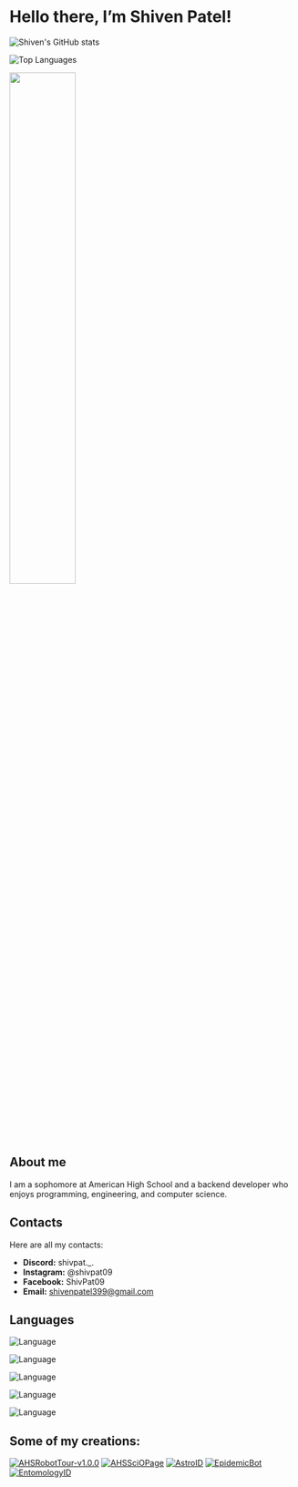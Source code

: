 # Hello there, I’m Shiven Patel!

![Shiven's GitHub stats](https://github-readme-stats.vercel.app/api?username=shivenpatel399&theme=material-palenight&show_icons=true)

![Top Languages](https://github-readme-stats.vercel.app/api/top-langs/?username=shivenpatel399&theme=material-palenight&layout=compact)

<img src="https://github-readme-streak-stats.herokuapp.com/?user=shivenpatel399&theme=dark" width="48%" >

## About me

I am a sophomore at American High School and a backend developer who enjoys programming, engineering, and computer science. 

## Contacts

Here are all my contacts:

- **Discord:** shivpat._.
- **Instagram:** @shivpat09
- **Facebook:** ShivPat09
- **Email:** shivenpatel399@gmail.com


## Languages

![Language](https://img.shields.io/badge/Language-HTML-blue?style=for-the-badge&logo=HTML5&logoColor=white)

![Language](https://img.shields.io/badge/Language-CSS-blue?style=for-the-badge&logo=CSS3&logoColor=white)

![Language](https://img.shields.io/badge/Language-C++-blue?style=for-the-badge&logoColor=white)

![Language](https://img.shields.io/badge/Language-Java-blue?style=for-the-badge&logo=Java&logoColor=white)

![Language](https://img.shields.io/badge/Language-Python-blue?style=for-the-badge&logo=Python&logoColor=white)

## Some of my creations:

[![AHSRobotTour-v1.0.0](https://github-readme-stats.vercel.app/api/pin/?username=shivenpatel399&repo=AHSRobotTour-v1.0.0&theme=material-palenight&show_icons=true)](https://github.com/shivenpatel399/AHSRobotTour-v1.0.0)
[![AHSSciOPage](https://github-readme-stats.vercel.app/api/pin/?username=AmericanScienceOlympiad&repo=AHSSciOPage&theme=material-palenight&show_icons=true)](https://github.com/AmericanScienceOlympiad/AHSSciOPage)
[![AstroID](https://github-readme-stats.vercel.app/api/pin/?username=shivenpatel399&repo=AstroID&theme=material-palenight&show_icons=true)](https://github.com/shivenpatel399/AstroID) 
[![EpidemicBot](https://github-readme-stats.vercel.app/api/pin/?username=shivenpatel399&repo=EpidemicBot&theme=material-palenight&show_icons=true)](https://github.com/shivenpatel399/EpidemicBot)
[![EntomologyID](https://github-readme-stats.vercel.app/api/pin/?username=shivenpatel399&repo=EntomologyID&theme=material-palenight&show_icons=true)](https://github.com/shivenpatel399/EntomologyID)


<!---
shivenpatel399/shivenpatel399 is a ✨ special ✨ repository because its `README.md` (this file) appears on your GitHub profile.
You can click the Preview link to take a look at your changes.
--->
